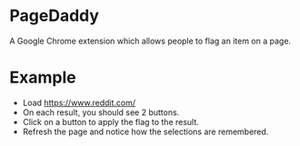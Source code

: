 # PageDaddy
A Google Chrome extension which allows people to flag an item on a page.

# Example
* Load https://www.reddit.com/
* On each result, you should see 2 buttons. 
* Click on a button to apply the flag to the result.
* Refresh the page and notice how the selections are remembered.

